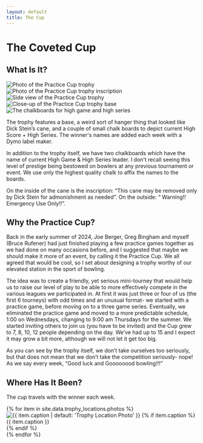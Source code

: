 ```yaml
---
layout: default
title: The Cup
---
```


<h1>The Coveted Cup</h1>

<div class="content-card">
    <h2>What Is It?</h2>
    <div class="gallery">
        <div class="gallery-item">
            <img src="/assets/images/cup-1.jpg" alt="Photo of the Practice Cup trophy">
        </div>
        <div class="gallery-item">
            <img src="/assets/images/cup-2.jpg" alt="Photo of the Practice Cup trophy inscription">
        </div>
        <div class="gallery-item">
            <img src="/assets/images/cup-3.jpg" alt="Side view of the Practice Cup trophy">
        </div>
        <div class="gallery-item">
            <img src="/assets/images/cup-4.jpg" alt="Close-up of the Practice Cup trophy base">
        </div>
        <div class="gallery-item gallery-item--wide">
            <img src="/assets/images/chalk-boards.jpg" alt="The chalkboards for high game and high series">
        </div>
    </div>
    <p>The trophy features a base, a weird sort of hanger thing that looked like Dick Stein’s cane, and a couple of small chalk boards to depict current High Score + High Series. The winner's names are added each week with a Dymo label maker.</p>
    <p>In addition to the trophy itself, we have two chalkboards which have the name of current High Game & High Series leader. I don’t recall seeing this level of prestige being bestowed on bowlers at any previous tournament or event. We use only the highest quality chalk to affix the names to the boards.</p>
    <p>On the inside of the cane is the inscription: “This cane may be removed only by Dick Stein for admonishment as needed”. On the outside: “ Warning!! Emergency Use Only!!”.</p>
</div>

<div class="content-card">
    <h2>Why the Practice Cup?</h2>
    <p>Back in the early summer of 2024, Joe Berger, Greg Bingham and myself (Bruce Rufener) had just finished playing a few practice games together as we had done on many occasions before, and I suggested that maybe we should make it more of an event, by calling it the Practice Cup. We all agreed that would be cool, so I set about designing a trophy worthy of our elevated station in the sport of bowling.</p>
    <p>The idea was to create a friendly, yet serious mini-tourney that would help us to raise our level of play to be able to more effectively compete in the various leagues we participated in. At first it was just three or four of us (the first 6 tourneys) with odd times and an unusual format- we started with a practice game, before moving on to a three game series. Eventually, we eliminated the practice game and moved to a more predictable schedule, 1:00 on Wednesdays, changing to 9:00 am Thursdays for the summer. We started inviting others to join us (you have to be invited) and the Cup grew to 7, 8, 10, 12 people depending on the day. We’ve had up to 15 and I expect it may grow a bit more, although we will not let it get too big.</p>
    <p>As you can see by the trophy itself, we don’t take ourselves too seriously, but that does not mean that we don’t take the competition seriously- nope! As we say every week, “Good luck and Goooooood bowling!!!”</p>
</div>

<div class="content-card">
    <h2>Where Has It Been?</h2>
    <p>The cup travels with the winner each week.</p>
    <div class="gallery">
        {% for item in site.data.trophy_locations.photos %}
            <div class="gallery-item">
                <img src="{{ item.image | relative_url }}" alt="{{ item.caption | default: 'Trophy Location Photo' }}">
                {% if item.caption %}
                    <div class="gallery-caption">{{ item.caption }}</div>
                {% endif %}
            </div>
        {% endfor %}
    </div>
</div>
